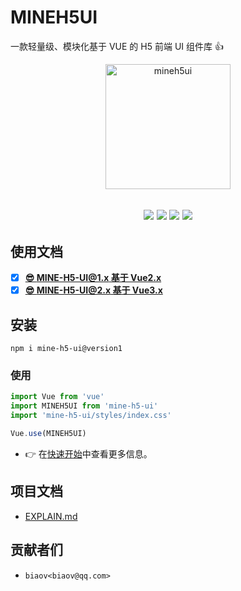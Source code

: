 # MINEH5UI

一款轻量级、模块化基于 VUE 的 H5 前端 UI 组件库 👍

<p align="center">
    <a href="https://mineh5ui.biaov.cn/">
        <img src="https://mineh5ui.biaov.cn/logo.svg" width="200px" title="mineh5ui" alt="mineh5ui">
    </a>
</p>

<h2 align="center">
  <a href="https://mineh5ui.biaov.cn/"><img src="https://img.shields.io/npm/v/mine-h5-ui/version1.svg?logo=npm" /></a>
  <a href="https://www.npmjs.com/package/mine-h5-ui/v/version1"><img src="https://img.shields.io/npm/dt/mine-h5-ui?logo=Markdown" /></a>
  <a href="https://www.npmjs.com/package/mine-h5-ui"><img src="https://packagephobia.com/badge?p=mine-h5-ui@version1" /></a>
  <a href="https://github.com/biaov/MINE-H5-UI/blob/v1/LICENSE"><img src="https://img.shields.io/github/license/biaov/mine-h5-ui.svg?logo=Unlicense" /></a>
</h2>

## 使用文档

- [x] **[😎 MINE-H5-UI@1.x 基于 Vue2.x](https://mineh5ui.biaov.cn/)**
- [x] **[😎 MINE-H5-UI@2.x 基于 Vue3.x](https://mineh5ui.biaov.cn/v2)**

## 安装

```Basic
npm i mine-h5-ui@version1
```

### 使用

```JavaScript
import Vue from 'vue'
import MINEH5UI from 'mine-h5-ui'
import 'mine-h5-ui/styles/index.css'

Vue.use(MINEH5UI)
```

- 👉 在[快速开始](https://mineh5ui.biaov.cn/doc/start)中查看更多信息。

## 项目文档

- [EXPLAIN.md](https://github.com/biaov/MINE-H5-UI/blob/v1/EXPLAIN.md)

## 贡献者们

- `biaov<biaov@qq.com>`
